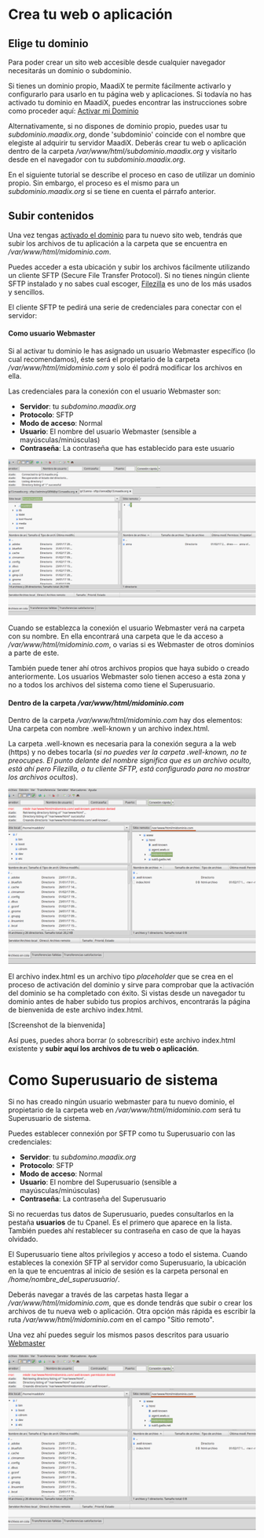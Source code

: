 # Crea tu web o aplicación

## Elige tu dominio

Para poder crear un sito web accesible desde cualquier navegador necesitarás un dominio o subdominio. 

Si tienes un dominio propio, MaadiX te permite fácilmente activarlo y configurarlo para usarlo en tu página web y aplicaciones. Si todavía no has activado tu dominio en MaadiX, puedes encontrar las instrucciones sobre como proceder aquí: [Activar mi Dominio](dominios.md)

Alternativamente, si no dispones de dominio propio, puedes usar tu *subdominio.maadix.org*, donde 'subdominio' coincide con el nombre que elegiste al adquirir tu servidor MaadiX. Deberás crear tu web o aplicación dentro de la carpeta */var/www/html/subdominio.maadix.org* y visitarlo desde en el navegador con tu *subdominio.maadix.org*.

En el siguiente tutorial se describe el proceso en caso de utilizar un dominio propio. Sin embargo, el proceso es el mismo para un *subdominio.maadix.org* si se tiene en cuenta el párrafo anterior.

## Subir contenidos

Una vez tengas [activado el dominio](dominios.md) para tu nuevo sito web, tendrás que subir los archivos de tu aplicación a la carpeta que se encuentra en */var/www/html/midominio.com*.   

Puedes acceder a esta ubicación y subir los archivos fácilmente utilizando un cliente SFTP (Secure File Transfer Protocol). Si no tienes ningún cliente SFTP instalado y no sabes cual escoger, [Filezilla](https://filezilla-project.org/) es uno de los más usados y sencillos.

El cliente SFTP te pedirá una serie de credenciales para conectar con el servidor:

#### Como usuario Webmaster  

Si al activar tu dominio le has asignado un usuario Webmaster específico (lo cual recomendamos), éste será el propietario de la carpeta */var/www/html/midominio.com* y solo él podrá modificar los archivos en ella.

Las credenciales para la conexión con el usuario Webmaster son:

* **Servidor**: tu *subdomino.maadix.org*
* **Protocolo**: SFTP  
* **Modo de acceso**: Normal  
* **Usuario**: El nombre del usuario Webmaster (sensible a mayúsculas/minúsculas)
* **Contraseña**: La contraseña que has establecido para este usuario

![Screenshot](img/sftp-anna.png)

Cuando se establezca la conexión el usuario Webmaster verá na carpeta con su nombre. En ella encontrará una carpeta que le da acceso a */var/www/html/midominio.com*, o varias si es Webmaster de otros dominios a parte de este.

También puede tener ahí otros archivos propios que haya subido o creado anteriormente. Los usuarios Webmaster solo tienen acceso a esta zona y no a todos los archivos del sistema como tiene el Superusuario. 

<a id="domain-folder"></a>
#### Dentro de la carpeta */var/www/html/midominio.com* 

Dentro de la carpeta */var/www/html/midominio.com* hay dos elementos: Una carpeta con nombre .well-known y un archivo index.html.  

La carpeta .well-known es necesaria para la conexión segura a la web (https) y no debes tocarla (*si no puedes ver la carpeta .well-known, no te preocupes. El punto delante del nombre significa que es un archivo oculto, está ahí pero Filezilla, o tu cliente SFTP, está configurado para no mostrar los archivos ocultos*).  

![Screenshot](img/sftp-midominio.png)

El archivo index.html es un archivo tipo *placeholder* que se crea en el proceso de activación del dominio y sirve para comprobar que la activación del dominio se ha completado con éxito. Si vistas desde un navegador tu dominio antes de haber subido tus propios archivos, encontrarás la página de bienvenida de este archivo index.html.  

[Screenshot de la bienvenida]

Así pues, puedes ahora borrar (o sobrescribir) este archivo index.html existente y **subir aquí los archivos de tu web o aplicación**. 

# Como Superusuario de sistema 

Si no has creado ningún usuario webmaster para tu nuevo dominio, el propietario de la carpeta web en */var/www/html/midominio.com* será tu Superusuario de sistema.

Puedes establecer connexión por SFTP como tu Superusuario con las credenciales:

* **Servidor**: tu *subdomino.maadix.org*
* **Protocolo**: SFTP 
* **Modo de acceso**: Normal  
* **Usuario**: El nombre del Superusuario (sensible a mayúsculas/minúsculas)
* **Contraseña**: La contraseña del Superusuario

Si no recuerdas tus datos de Superusuario, puedes consultarlos en la pestaña **usuarios** de tu Cpanel. Es el primero que aparece en la lista. También puedes ahí restablecer su contraseña en caso de que la hayas olvidado.

El Superusuario tiene altos  privilegios y acceso a todo el sistema. Cuando estableces la conexión SFTP al servidor como Superusuario, la ubicación en la que te encuentras al inicio de sesión es la carpeta personal en */home/nombre_del_superusuario/*.

Deberás navegar a través de las carpetas hasta llegar a */var/www/html/midominio.com*, que es donde tendrás que subir o crear los archivos de tu nueva web o aplicación. Otra opción más rápida es escribir la ruta */var/www/html/midominio.com* en el campo "Sitio remoto".


Una vez ahí puedes seguir los mismos pasos descritos para usuario [Webmaster](#domain-folder)

![Screenshot](img/sftp-midominio.png)

